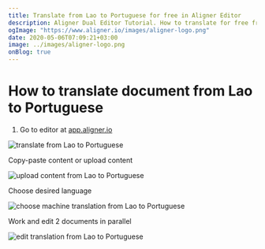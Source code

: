 ```yaml
---
title: Translate from Lao to Portuguese for free in Aligner Editor
description: Aligner Dual Editor Tutorial. How to translate for free from Lao to Portuguese. Aligner is multilingual document management platform. 
ogImage: "https://www.aligner.io/images/aligner-logo.png"
date: 2020-05-06T07:09:21+03:00
image: ../images/aligner-logo.png
onBlog: true
---
```


# How to translate document from Lao to Portuguese

1. Go to editor at [app.aligner.io](https://app.aligner.io "Aligner App web page")

![translate from Lao to Portuguese](../aligner-blank-editor.png "translate from Lao to Portuguese")

Copy-paste content or upload content

![upload content from Lao to Portuguese](../aligner-uploaded-document.png "upload content from Lao to Portuguese")

Choose desired language

![choose machine translation from Lao to Portuguese](../aligner-language-dropdown.png "choose machine translation from Lao to Portuguese")

Work and edit 2 documents in parallel

![edit translation from Lao to Portuguese](../aligner-double-sitded-editor.png "edit translation from Lao to Portuguese")

